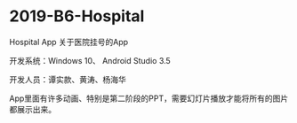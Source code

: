 # 2019-B6-Hospital
Hospital App
关于医院挂号的App

开发系统：Windows 10、 Android Studio 3.5

开发人员：谭实款、黄涛、杨海华

App里面有许多动画、特别是第二阶段的PPT，需要幻灯片播放才能将所有的图片都展示出来。
